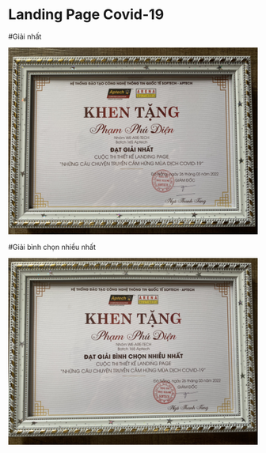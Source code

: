 # Landing Page Covid-19

#Giải nhất

<img src="https://raw.githubusercontent.com/ky0men/Java1_2/main/giainhat.jpg" title="Giải nhất">


#Giải bình chọn nhiều nhất

<img src="https://raw.githubusercontent.com/ky0men/Java1_2/main/giaibinhchonnhieunhat.jpg" title="Giải bình chọn nhiều nhất">

